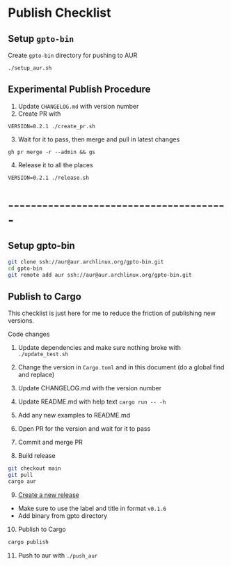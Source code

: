 # Publish Checklist

## Setup `gpto-bin`

Create `gpto-bin` directory for pushing to AUR

```fish
./setup_aur.sh
```

## Experimental Publish Procedure

1. Update `CHANGELOG.md` with version number
2. Create PR with

```fish
VERSION=0.2.1 ./create_pr.sh
```

3. Wait for it to pass, then merge and pull in latest changes

```fish
gh pr merge -r --admin && gs
```

4. Release it to all the places

```fish
VERSION=0.2.1 ./release.sh
```

# ---------------------------------------

## Setup gpto-bin

```bash
git clone ssh://aur@aur.archlinux.org/gpto-bin.git
cd gpto-bin
git remote add aur ssh://aur@aur.archlinux.org/gpto-bin.git
```

## Publish to Cargo

This checklist is just here for me to reduce the friction of publishing new versions.

Code changes

1. Update dependencies and make sure nothing broke with `./update_test.sh`
2. Change the version in `Cargo.toml` and in this document (do a global find and replace)
3. Update CHANGELOG.md with the version number
4. Update README.md with help text `cargo run -- -h`
5. Add any new examples to README.md
6. Open PR for the version and wait for it to pass
7. Commit and merge PR

8. Build release

```bash
git checkout main
git pull
cargo aur
```

9. [Create a new release](https://github.com/alanvardy/gpto/releases/new)

- Make sure to use the label and title in format `v0.1.6`
- Add binary from gpto directory

10. Publish to Cargo

```bash
cargo publish
```

11. Push to aur with `./push_aur`
